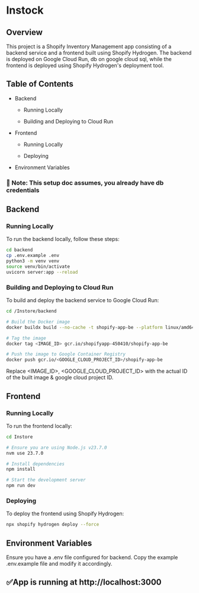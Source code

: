 # Instock

## Overview

This project is a Shopify Inventory Management app consisting of a backend service and a frontend built using Shopify Hydrogen. The backend is deployed on Google Cloud Run, db on google cloud sql, while the frontend is deployed using Shopify Hydrogen's deployment tool.

## Table of Contents 
* Backend

  - Running Locally

  - Building and Deploying to Cloud Run

* Frontend

  - Running Locally

  - Deploying

* Environment Variables

### 📍 Note: This setup doc assumes, you already have db credentials

## Backend

### Running Locally

To run the backend locally, follow these steps:

```sh
cd backend
cp .env.example .env
python3 -m venv venv
source venv/bin/activate
uvicorn server:app --reload
```

### Building and Deploying to Cloud Run

To build and deploy the backend service to Google Cloud Run:
```sh
cd /Instore/backend

# Build the Docker image
docker buildx build --no-cache -t shopify-app-be --platform linux/amd64 .

# Tag the image
docker tag <IMAGE_ID> gcr.io/shopifyapp-450410/shopify-app-be

# Push the image to Google Container Registry
docker push gcr.io/<GOOGLE_CLOUD_PROJECT_ID>/shopify-app-be  
```

Replace <IMAGE_ID>, <GOOGLE_CLOUD_PROJECT_ID> with the actual ID of the built image & google cloud project ID.

## Frontend

### Running Locally

To run the frontend locally:
```sh
cd Instore

# Ensure you are using Node.js v23.7.0
nvm use 23.7.0

# Install dependencies
npm install

# Start the development server
npm run dev
```

### Deploying

To deploy the frontend using Shopify Hydrogen:
```sh
npx shopify hydrogen deploy --force
```

## Environment Variables

Ensure you have a .env file configured for backend. Copy the example .env.example file and modify it accordingly.


## ✅App is running at http://localhost:3000 

